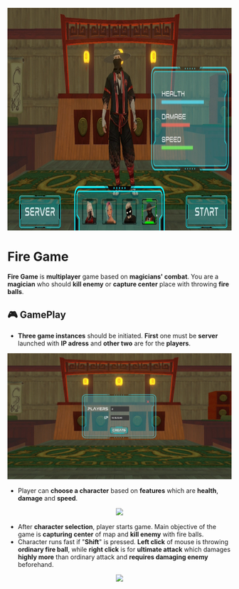 <p align="center">
<img src="https://github.com/samil145/FireGame/blob/main/Images/character_selection_pic.png?raw=true" height="500" />
</p>

# Fire Game

**Fire Game** is **multiplayer** game based on **magicians' combat**. You are a **magician** who should **kill enemy** or **capture center** place with throwing **fire balls**. 

## 🎮 GamePlay

- **Three game instances** should be initiated. **First** one must be **server** launched with **IP adress** and **other two** are for the **players**.

<p align="center">
<img src= "https://github.com/samil145/FireGame/blob/main/Images/server.png?raw=true">
</p>
  
- Player can **choose a character** based on **features** which are **health**, **damage** and **speed**.

<p align="center">
<img src= "https://github.com/samil145/FireGame/blob/main/Images/character_selection.gif?raw=true" height="500">
</p>

- After **character selection**, player starts game. Main objective of the game is **capturing center** of map and **kill enemy** with fire balls.
- Character runs fast if "**Shift**" is pressed. **Left click** of mouse is throwing **ordinary fire ball**, while **right click** is for **ultimate attack** which damages **highly more** than ordinary attack and **requires damaging enemy** beforehand.

<p align="center">
<img src= "https://github.com/samil145/FireGame/blob/main/Images/main_gameplay.gif?raw=true" height="500">
</p>


